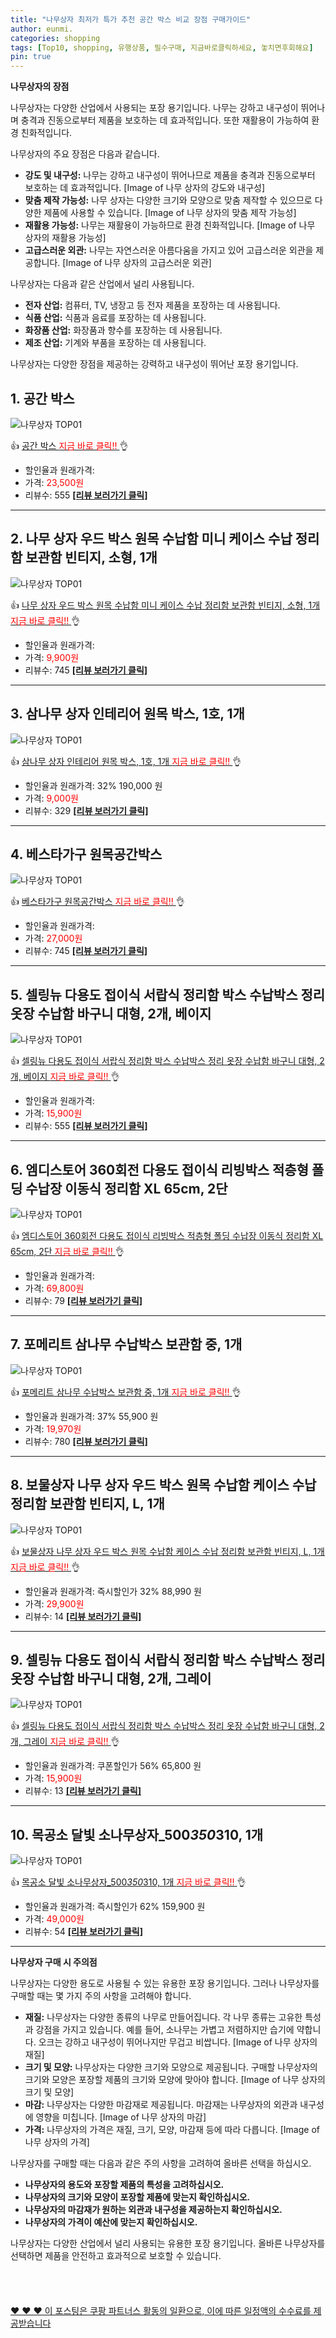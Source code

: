 ```yaml
---
title: "나무상자 최저가 특가 추천 공간 박스 비교 장점 구매가이드"
author: eunmi.
categories: shopping
tags: [Top10, shopping, 유행상품, 필수구매, 지금바로클릭하세요, 놓치면후회해요]
pin: true
---
```

**나무상자의 장점**

나무상자는 다양한 산업에서 사용되는 포장 용기입니다. 나무는 강하고 내구성이 뛰어나며 충격과 진동으로부터 제품을 보호하는 데 효과적입니다. 또한 재활용이 가능하여 환경 친화적입니다.

나무상자의 주요 장점은 다음과 같습니다.

* **강도 및 내구성:** 나무는 강하고 내구성이 뛰어나므로 제품을 충격과 진동으로부터 보호하는 데 효과적입니다.
[Image of 나무 상자의 강도와 내구성]
* **맞춤 제작 가능성:** 나무 상자는 다양한 크기와 모양으로 맞춤 제작할 수 있으므로 다양한 제품에 사용할 수 있습니다.
[Image of 나무 상자의 맞춤 제작 가능성]
* **재활용 가능성:** 나무는 재활용이 가능하므로 환경 친화적입니다.
[Image of 나무 상자의 재활용 가능성]
* **고급스러운 외관:** 나무는 자연스러운 아름다움을 가지고 있어 고급스러운 외관을 제공합니다.
[Image of 나무 상자의 고급스러운 외관]

나무상자는 다음과 같은 산업에서 널리 사용됩니다.

* **전자 산업:** 컴퓨터, TV, 냉장고 등 전자 제품을 포장하는 데 사용됩니다.
* **식품 산업:** 식품과 음료를 포장하는 데 사용됩니다.
* **화장품 산업:** 화장품과 향수를 포장하는 데 사용됩니다.
* **제조 산업:** 기계와 부품을 포장하는 데 사용됩니다.

나무상자는 다양한 장점을 제공하는 강력하고 내구성이 뛰어난 포장 용기입니다.

   

## 1. 공간 박스

![나무상자 TOP01](https://thumbnail7.coupangcdn.com/thumbnails/remote/230x230ex/image/vendor_inventory/f641/b2b17532877d283bab70d43cd5957e78c1d280db21f7d2ed4845adcaeefd.jpeg)


👍 [공간 박스 <font color=red> 지금 바로 클릭!! </font> ](https://link.coupang.com/re/AFFSDP?lptag=AF3617701&subid=GithubCoopas&pageKey=7679938331&traceid=V0-153&itemId=20510375570&vendorItemId=87588135979) 👌 


- 할인율과 원래가격: 
- 가격: <span style='color:red'>23,500원</span>
- 리뷰수: 555  [**[리뷰 보러가기 클릭]**](https://link.coupang.com/re/AFFSDP?lptag=AF3617701&subid=GithubCoopas&pageKey=7679938331&traceid=V0-153&itemId=20510375570&vendorItemId=87588135979)

---


   

## 2. 나무 상자 우드 박스 원목 수납함 미니 케이스 수납 정리함 보관함 빈티지, 소형, 1개

![나무상자 TOP01](https://thumbnail6.coupangcdn.com/thumbnails/remote/230x230ex/image/vendor_inventory/8748/21cc99227a2cc683a5fca7903a3f67f794fc2cee0219ec635c7d91b82132.jpg)


👍 [나무 상자 우드 박스 원목 수납함 미니 케이스 수납 정리함 보관함 빈티지, 소형, 1개 <font color=red> 지금 바로 클릭!! </font> ](https://link.coupang.com/re/AFFSDP?lptag=AF3617701&subid=GithubCoopas&pageKey=7229787935&traceid=V0-153&itemId=18342457912&vendorItemId=82108159601) 👌 


- 할인율과 원래가격: 
- 가격: <span style='color:red'>9,900원</span>
- 리뷰수: 745  [**[리뷰 보러가기 클릭]**](https://link.coupang.com/re/AFFSDP?lptag=AF3617701&subid=GithubCoopas&pageKey=7229787935&traceid=V0-153&itemId=18342457912&vendorItemId=82108159601)

---


   

## 3. 삼나무 상자 인테리어 원목 박스, 1호, 1개

![나무상자 TOP01](https://thumbnail10.coupangcdn.com/thumbnails/remote/230x230ex/image/vendor_inventory/ca78/7f88b8ae376caea32d75407bbe8d1e5c25ef8e57ebf086066e04877ca8d5.png)


👍 [삼나무 상자 인테리어 원목 박스, 1호, 1개 <font color=red> 지금 바로 클릭!! </font> ](https://link.coupang.com/re/AFFSDP?lptag=AF3617701&subid=GithubCoopas&pageKey=7229740798&traceid=V0-153&itemId=18342256873&vendorItemId=85466046634) 👌 


- 할인율과 원래가격: 32%  190,000   원
- 가격: <span style='color:red'>9,000원</span>
- 리뷰수: 329  [**[리뷰 보러가기 클릭]**](https://link.coupang.com/re/AFFSDP?lptag=AF3617701&subid=GithubCoopas&pageKey=7229740798&traceid=V0-153&itemId=18342256873&vendorItemId=85466046634)

---


   

## 4. 베스타가구 원목공간박스

![나무상자 TOP01](https://thumbnail6.coupangcdn.com/thumbnails/remote/230x230ex/image/vendor_inventory/images/2015/12/10/15/7/80aeec78-dffa-4f88-9af1-f36b888da9e2.jpg)


👍 [베스타가구 원목공간박스 <font color=red> 지금 바로 클릭!! </font> ](https://link.coupang.com/re/AFFSDP?lptag=AF3617701&subid=GithubCoopas&pageKey=41099000&traceid=V0-153&itemId=150074552&vendorItemId=3007562696) 👌 


- 할인율과 원래가격: 
- 가격: <span style='color:red'>27,000원</span>
- 리뷰수: 745  [**[리뷰 보러가기 클릭]**](https://link.coupang.com/re/AFFSDP?lptag=AF3617701&subid=GithubCoopas&pageKey=41099000&traceid=V0-153&itemId=150074552&vendorItemId=3007562696)

---


   

## 5. 셀링뉴 다용도 접이식 서랍식 정리함 박스 수납박스 정리 옷장 수납함 바구니 대형, 2개, 베이지

![나무상자 TOP01](https://thumbnail8.coupangcdn.com/thumbnails/remote/230x230ex/image/vendor_inventory/9024/09669ded9d345bb462e802a623f24e34ee9ae8adbc1255210cb663c9ed81.jpg)


👍 [셀링뉴 다용도 접이식 서랍식 정리함 박스 수납박스 정리 옷장 수납함 바구니 대형, 2개, 베이지 <font color=red> 지금 바로 클릭!! </font> ](https://link.coupang.com/re/AFFSDP?lptag=AF3617701&subid=GithubCoopas&pageKey=7686460067&traceid=V0-153&itemId=20543267816&vendorItemId=87619795460) 👌 


- 할인율과 원래가격: 
- 가격: <span style='color:red'>15,900원</span>
- 리뷰수: 555  [**[리뷰 보러가기 클릭]**](https://link.coupang.com/re/AFFSDP?lptag=AF3617701&subid=GithubCoopas&pageKey=7686460067&traceid=V0-153&itemId=20543267816&vendorItemId=87619795460)

---


   

## 6. 엠디스토어 360회전 다용도 접이식 리빙박스 적층형 폴딩 수납장 이동식 정리함 XL 65cm, 2단

![나무상자 TOP01](https://thumbnail9.coupangcdn.com/thumbnails/remote/230x230ex/image/vendor_inventory/52e8/4d5b02cba9630d2db7fe65d5bacd3f06163fafb1ed335eb2050bdb3ae445.jpg)


👍 [엠디스토어 360회전 다용도 접이식 리빙박스 적층형 폴딩 수납장 이동식 정리함 XL 65cm, 2단 <font color=red> 지금 바로 클릭!! </font> ](https://link.coupang.com/re/AFFSDP?lptag=AF3617701&subid=GithubCoopas&pageKey=7649666334&traceid=V0-153&itemId=20350624253&vendorItemId=87435146742) 👌 


- 할인율과 원래가격: 
- 가격: <span style='color:red'>69,800원</span>
- 리뷰수: 79  [**[리뷰 보러가기 클릭]**](https://link.coupang.com/re/AFFSDP?lptag=AF3617701&subid=GithubCoopas&pageKey=7649666334&traceid=V0-153&itemId=20350624253&vendorItemId=87435146742)

---


   

## 7. 포메리트 삼나무 수납박스 보관함 중, 1개

![나무상자 TOP01](https://thumbnail7.coupangcdn.com/thumbnails/remote/230x230ex/image/retail/images/2017/08/22/18/5/b86c7f98-cfea-43e0-bee0-e53b8f08a649.jpg)


👍 [포메리트 삼나무 수납박스 보관함 중, 1개 <font color=red> 지금 바로 클릭!! </font> ](https://link.coupang.com/re/AFFSDP?lptag=AF3617701&subid=GithubCoopas&pageKey=32806684&traceid=V0-153&itemId=123346249&vendorItemId=3251068223) 👌 


- 할인율과 원래가격: 37%  55,900   원
- 가격: <span style='color:red'>19,970원</span>
- 리뷰수: 780  [**[리뷰 보러가기 클릭]**](https://link.coupang.com/re/AFFSDP?lptag=AF3617701&subid=GithubCoopas&pageKey=32806684&traceid=V0-153&itemId=123346249&vendorItemId=3251068223)

---


   

## 8. 보물상자 나무 상자 우드 박스 원목 수납함 케이스 수납 정리함 보관함 빈티지, L, 1개

![나무상자 TOP01](https://thumbnail6.coupangcdn.com/thumbnails/remote/230x230ex/image/vendor_inventory/78bd/d7105165da794b59074dcb00aae040aa5fe3b5a85d075a26255e51842145.jpg)


👍 [보물상자 나무 상자 우드 박스 원목 수납함 케이스 수납 정리함 보관함 빈티지, L, 1개 <font color=red> 지금 바로 클릭!! </font> ](https://link.coupang.com/re/AFFSDP?lptag=AF3617701&subid=GithubCoopas&pageKey=7229759879&traceid=V0-153&itemId=18342332975&vendorItemId=82108534669) 👌 


- 할인율과 원래가격: 즉시할인가 32%  88,990   원
- 가격: <span style='color:red'>29,900원</span>
- 리뷰수: 14  [**[리뷰 보러가기 클릭]**](https://link.coupang.com/re/AFFSDP?lptag=AF3617701&subid=GithubCoopas&pageKey=7229759879&traceid=V0-153&itemId=18342332975&vendorItemId=82108534669)

---


   

## 9. 셀링뉴 다용도 접이식 서랍식 정리함 박스 수납박스 정리 옷장 수납함 바구니 대형, 2개, 그레이

![나무상자 TOP01](https://thumbnail7.coupangcdn.com/thumbnails/remote/230x230ex/image/vendor_inventory/5c56/86b7b3c88986f86fb18c32c1cdeb1bb1d8fef2a9004e2fbf6c9177b9bb46.jpg)


👍 [셀링뉴 다용도 접이식 서랍식 정리함 박스 수납박스 정리 옷장 수납함 바구니 대형, 2개, 그레이 <font color=red> 지금 바로 클릭!! </font> ](https://link.coupang.com/re/AFFSDP?lptag=AF3617701&subid=GithubCoopas&pageKey=7686460067&traceid=V0-153&itemId=20543267814&vendorItemId=87619795444) 👌 


- 할인율과 원래가격: 쿠폰할인가 56%  65,800   원
- 가격: <span style='color:red'>15,900원</span>
- 리뷰수: 13  [**[리뷰 보러가기 클릭]**](https://link.coupang.com/re/AFFSDP?lptag=AF3617701&subid=GithubCoopas&pageKey=7686460067&traceid=V0-153&itemId=20543267814&vendorItemId=87619795444)

---


   

## 10. 목공소 달빛 소나무상자_500*350*310, 1개

![나무상자 TOP01](https://thumbnail6.coupangcdn.com/thumbnails/remote/230x230ex/image/vendor_inventory/f55f/c985c9ba8c19cbf967c0df307d84ffe5ff30f9eaef3184096e722191e740.png)


👍 [목공소 달빛 소나무상자_500*350*310, 1개 <font color=red> 지금 바로 클릭!! </font> ](https://link.coupang.com/re/AFFSDP?lptag=AF3617701&subid=GithubCoopas&pageKey=65580949&traceid=V0-153&itemId=221241517&vendorItemId=3535639040) 👌 


- 할인율과 원래가격: 즉시할인가 62%  159,900   원
- 가격: <span style='color:red'>49,000원</span>
- 리뷰수: 54  [**[리뷰 보러가기 클릭]**](https://link.coupang.com/re/AFFSDP?lptag=AF3617701&subid=GithubCoopas&pageKey=65580949&traceid=V0-153&itemId=221241517&vendorItemId=3535639040)

---
**나무상자 구매 시 주의점**

나무상자는 다양한 용도로 사용될 수 있는 유용한 포장 용기입니다. 그러나 나무상자를 구매할 때는 몇 가지 주의 사항을 고려해야 합니다.

* **재질:** 나무상자는 다양한 종류의 나무로 만들어집니다. 각 나무 종류는 고유한 특성과 강점을 가지고 있습니다. 예를 들어, 소나무는 가볍고 저렴하지만 습기에 약합니다. 오크는 강하고 내구성이 뛰어나지만 무겁고 비쌉니다.
[Image of 나무 상자의 재질]
* **크기 및 모양:** 나무상자는 다양한 크기와 모양으로 제공됩니다. 구매할 나무상자의 크기와 모양은 포장할 제품의 크기와 모양에 맞아야 합니다.
[Image of 나무 상자의 크기 및 모양]
* **마감:** 나무상자는 다양한 마감재로 제공됩니다. 마감재는 나무상자의 외관과 내구성에 영향을 미칩니다.
[Image of 나무 상자의 마감]
* **가격:** 나무상자의 가격은 재질, 크기, 모양, 마감재 등에 따라 다릅니다.
[Image of 나무 상자의 가격]

나무상자를 구매할 때는 다음과 같은 주의 사항을 고려하여 올바른 선택을 하십시오.

* **나무상자의 용도와 포장할 제품의 특성을 고려하십시오.**
* **나무상자의 크기와 모양이 포장할 제품에 맞는지 확인하십시오.**
* **나무상자의 마감재가 원하는 외관과 내구성을 제공하는지 확인하십시오.**
* **나무상자의 가격이 예산에 맞는지 확인하십시오.**

나무상자는 다양한 산업에서 널리 사용되는 유용한 포장 용기입니다. 올바른 나무상자를 선택하면 제품을 안전하고 효과적으로 보호할 수 있습니다.<br><br><br><br><br> [ ❤ ❤ ❤ 이 포스팅은 쿠팡 파트너스 활동의 일환으로, 이에 따른 일정액의 수수료를 제공받습니다](https://link.coupang.com/a/bcEFyh)